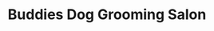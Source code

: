 ---
title: "Buddies Dog Grooming Salon"
url: /llanelli/buddies-dog-grooming-salon/
shop: pet grooming
---